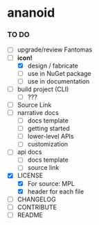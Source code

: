 ananoid
===

### TO DO

- [ ] upgrade/review Fantomas
- [ ] **icon!**
  - [x] design / fabricate
  - [ ] use in NuGet package
  - [ ] use in documentation
- [ ] build project (CLI)
  - [ ] ???
- [ ] Source Link
- [ ] narrative docs
  - [ ] docs template
  - [ ] getting started
  - [ ] lower-level APIs
  - [ ] customization
- [ ] api docs
  - [ ] docs template
  - [ ] source link
- [x] LICENSE
  - [x] For source: MPL
  - [x] header for each file
- [ ] CHANGELOG
- [ ] CONTRIBUTE
- [ ] README

